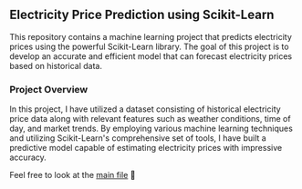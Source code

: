 Electricity Price Prediction using Scikit-Learn
-----------------------------------------------

This repository contains a machine learning project that predicts electricity prices using the powerful Scikit-Learn library. The goal of this project is to develop an accurate and efficient model that can forecast electricity prices based on historical data.

### Project Overview
In this project, I have utilized a dataset consisting of historical electricity price data along with relevant features such as weather conditions, time of day, and market trends. By employing various machine learning techniques and utilizing Scikit-Learn's comprehensive set of tools, I have built a predictive model capable of estimating electricity prices with impressive accuracy.

Feel free to look at the [main file](https://github.com/Blyzi/electricity-price-machine-learning/blob/master/main.ipynb) 🚀
